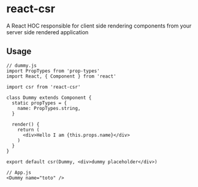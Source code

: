 # react-csr

A React HOC responsible for client side rendering components from your server side rendered application

## Usage

```
// dummy.js
import PropTypes from 'prop-types'
import React, { Component } from 'react'

import csr from 'react-csr'

class Dummy extends Component {
  static propTypes = {
    name: PropTypes.string,
  }

  render() {
    return (
      <div>Hello I am {this.props.name}</div>
    )
  }
}

export default csr(Dummy, <div>dummy placeholder</div>)
```
```
// App.js
<Dummy name="toto" />
```
